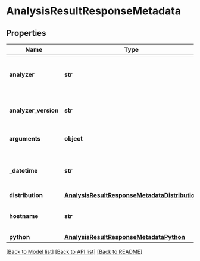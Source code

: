 # AnalysisResultResponseMetadata

## Properties
Name | Type | Description | Notes
------------ | ------------- | ------------- | -------------
**analyzer** | **str** | Analyzer name which handled analysis. |
**analyzer_version** | **str** | Version of analyzer handling analysis. |
**arguments** | **object** | Arguments passed to analyzer. |
**_datetime** | **str** | Date and time of analysis end in ISO format. |
**distribution** | [**AnalysisResultResponseMetadataDistribution**](AnalysisResultResponseMetadataDistribution.md) |  |
**hostname** | **str** | Pod name where the analysis was done. |
**python** | [**AnalysisResultResponseMetadataPython**](AnalysisResultResponseMetadataPython.md) |  |

[[Back to Model list]](../README.md#documentation-for-models) [[Back to API list]](../README.md#documentation-for-api-endpoints) [[Back to README]](../README.md)
